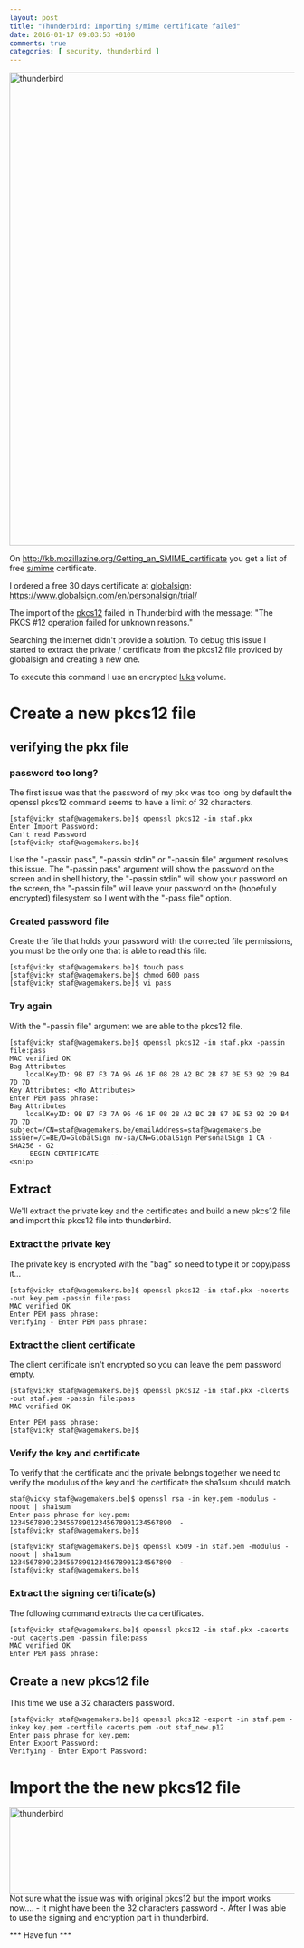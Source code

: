 ```yaml
---
layout: post
title: "Thunderbird: Importing s/mime certificate failed"
date: 2016-01-17 09:03:53 +0100
comments: true
categories: [ security, thunderbird ] 
---
```


<img src="{{ '/images/thunderbird_import_smime_failed.png'  | remove_first:'/' | absolute_url }}" class="left" width="1000" height="835" alt="thunderbird"/>

On <a href="http://kb.mozillazine.org/Getting_an_SMIME_certificate">http://kb.mozillazine.org/Getting_an_SMIME_certificate</a>
you get a list of free <a href="https://en.wikipedia.org/wiki/S/MIME">s/mime</a> certificate.

I ordered a free 30 days certificate at <a href="globalsign">globalsign</a>: <a href="https://www.globalsign.com/en/personalsign/trial/">https://www.globalsign.com/en/personalsign/trial/</a>

The import of the <a href="https://en.wikipedia.org/wiki/PKCS_12">pkcs12</a> failed in Thunderbird with the message: "The PKCS #12 operation failed for unknown reasons."

Searching the internet didn't provide a solution. To debug this issue I started to extract the private / certificate from the pkcs12 file provided by globalsign and creating a new one.

To execute this command I use an encrypted <a href="https://gitlab.com/cryptsetup/cryptsetup/blob/master/README.md">luks</a> volume. 

# Create a new pkcs12 file

## verifying the pkx file

### password too long?

The first issue was that the password of my pkx was too long by default the openssl pkcs12 command seems to have a limit of 32 characters. 

```
[staf@vicky staf@wagemakers.be]$ openssl pkcs12 -in staf.pkx 
Enter Import Password:
Can't read Password
[staf@vicky staf@wagemakers.be]$ 
```

Use the "-passin pass", "-passin stdin" or "-passin file" argument resolves this issue. The "-passin pass" argument will show the password on the screen and in shell history, the "-passin stdin" will show your password on the screen, the "-passin file" will leave your password on the (hopefully encrypted) filesystem  so I went with the "-pass file" option.

### Created password file

Create the file that holds your password with the corrected file permissions, you must be the only one that is able to read this file:

```
[staf@vicky staf@wagemakers.be]$ touch pass
[staf@vicky staf@wagemakers.be]$ chmod 600 pass
[staf@vicky staf@wagemakers.be]$ vi pass
```

### Try again

With the "-passin file" argument we are able to the pkcs12 file.

```
[staf@vicky staf@wagemakers.be]$ openssl pkcs12 -in staf.pkx -passin file:pass
MAC verified OK
Bag Attributes
    localKeyID: 9B B7 F3 7A 96 46 1F 08 28 A2 BC 2B 87 0E 53 92 29 B4 7D 7D 
Key Attributes: <No Attributes>
Enter PEM pass phrase:
Bag Attributes
    localKeyID: 9B B7 F3 7A 96 46 1F 08 28 A2 BC 2B 87 0E 53 92 29 B4 7D 7D 
subject=/CN=staf@wagemakers.be/emailAddress=staf@wagemakers.be
issuer=/C=BE/O=GlobalSign nv-sa/CN=GlobalSign PersonalSign 1 CA - SHA256 - G2
-----BEGIN CERTIFICATE-----
<snip>
```

## Extract

We'll extract the private key and the certificates and build a new pkcs12 file and import this pkcs12 file into thunderbird.

### Extract the private key

The private key is encrypted with the "bag" so need to type it or copy/pass it...  

```
[staf@vicky staf@wagemakers.be]$ openssl pkcs12 -in staf.pkx -nocerts -out key.pem -passin file:pass 
MAC verified OK
Enter PEM pass phrase:
Verifying - Enter PEM pass phrase:
```

### Extract the client certificate


The client certificate isn't encrypted so you can leave the pem password empty.

```
[staf@vicky staf@wagemakers.be]$ openssl pkcs12 -in staf.pkx -clcerts -out staf.pem -passin file:pass 
MAC verified OK

Enter PEM pass phrase:
[staf@vicky staf@wagemakers.be]$ 
```

### Verify the key and certificate

To verify that the certificate and the private belongs together we need to verify the modulus of the key and the certificate the sha1sum should match. 

```
staf@vicky staf@wagemakers.be]$ openssl rsa -in key.pem -modulus -noout | sha1sum
Enter pass phrase for key.pem:
1234567890123456789012345678901234567890  -
[staf@vicky staf@wagemakers.be]$ 
```

```
[staf@vicky staf@wagemakers.be]$ openssl x509 -in staf.pem -modulus -noout | sha1sum
1234567890123456789012345678901234567890  -
[staf@vicky staf@wagemakers.be]$ 
```

### Extract the signing certificate(s) 

The following command extracts the ca certificates.


```
[staf@vicky staf@wagemakers.be]$ openssl pkcs12 -in staf.pkx -cacerts -out cacerts.pem -passin file:pass
MAC verified OK
Enter PEM pass phrase:
```

## Create a new pkcs12 file

This time we use a 32 characters password.

```
[staf@vicky staf@wagemakers.be]$ openssl pkcs12 -export -in staf.pem -inkey key.pem -certfile cacerts.pem -out staf_new.p12
Enter pass phrase for key.pem:
Enter Export Password:
Verifying - Enter Export Password:
```

# Import the the new pkcs12 file

<img src="{{ '/images/thunderbird_import_smime_ok.png'  | remove_first:'/' | absolute_url }}" class="right" width="598" height="152" alt="thunderbird"/>
Not sure what the issue was with original pkcs12 but the import works now....
 - it might have been the 32 characters password -.   After I was able to use the signing and encryption part in thunderbird.

*** Have fun ***



